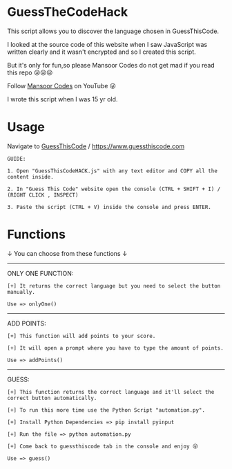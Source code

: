 # GuessTheCodeHack
This script allows you to discover the language chosen in GuessThisCode.

I looked at the source code of this website when I saw JavaScript was written clearly and it wasn't encrypted and so I created this script. 

But it's only for fun,so please Mansoor Codes do not get mad if you read this repo 😢😢😢

Follow [Mansoor Codes](https://www.youtube.com/channel/UCdtys5fMiaI_NJPeshNzxMQ) on YouTube 😜

I wrote this script when I was 15 yr old.

# Usage
Navigate to [GuessThisCode](https://www.guessthiscode.com) / https://www.guessthiscode.com

    GUIDE:
    
    1. Open "GuessThisCodeHACK.js" with any text editor and COPY all the content inside.

    2. In "Guess This Code" website open the console (CTRL + SHIFT + I) / (RIGHT CLICK , INSPECT)
    
    3. Paste the script (CTRL + V) inside the console and press ENTER.
    
   
# Functions
↓ You can choose from these functions ↓

------------------------------

   ONLY ONE FUNCTION:

    [+] It returns the correct language but you need to select the button manually.
    
    Use => onlyOne()
   
   
  -----------------------------------------------------------------
   
   
  ADD POINTS:
  
    [+] This function will add points to your score.

    [+] It will open a prompt where you have to type the amount of points.
    
    Use => addPoints()
    
    
 -----------------------------------------------------------------
   
   
  GUESS:
  
    [+] This function returns the correct language and it'll select the correct button automatically.

    [+] To run this more time use the Python Script "automation.py".
    
    [+] Install Python Dependencies => pip install pyinput
    
    [+] Run the file => python automation.py
    
    [+] Come back to guessthiscode tab in the console and enjoy 😜
    
    Use => guess()
   
   
   

